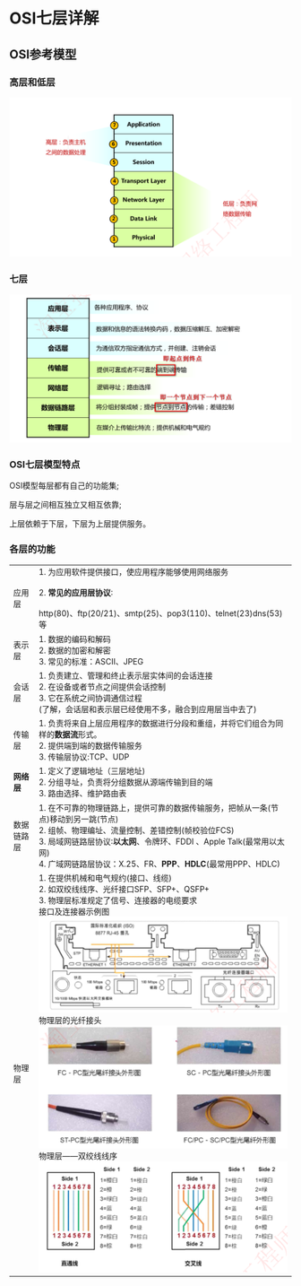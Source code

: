 # OSI七层详解

## OSI参考模型

### 高层和低层

![image-20230304155405963](./assets/image-20230304155405963.png)

### 七层

![image-20230304155423516](./assets/image-20230304155423516.png)

### OSI七层模型特点

OSI模型每层都有自己的功能集;

层与层之间相互独立又相互依靠;

上层依赖于下层，下层为上层提供服务。

### 各层的功能

|            |                                                              |
| ---------- | ------------------------------------------------------------ |
| 应用层     | 1. 为应用软件提供接口，使应用程序能够使用网络服务<br/><br/>2. **常见的应用层协议**∶<br/><br/>http(80)、ftp(20/21)、smtp(25)、pop3(110)、telnet(23)dns(53)等 |
| 表示层     | 1. 数据的编码和解码<br/>2. 数据的加密和解密<br/>3. 常见的标准：ASCII、JPEG |
| 会话层     | 1.  负责建立、管理和终止表示层实体间的会话连接<br/>2. 在设备或者节点之间提供会话控制<br/>3. 它在系统之间协调通信过程<br/>(了解，会话层和表示层已经使用不多，融合到应用层当中去了) |
| 传输层     | 1. 负责将来自上层应用程序的数据进行分段和重组，并将它们组合为同样的**数据流**形式。<br/>2. 提供端到端的数据传输服务<br/>3. 传输层协议:TCP、UDP |
| **网络层** | 1. 定义了逻辑地址（三层地址)<br/>2. 分组寻址，负责将分组数据从源端传输到目的端<br/>3. 路由选择、维护路由表 |
| 数据链路层 | 1. 在不可靠的物理链路上，提供可靠的数据传输服务，把帧从一条(节点)移动到另一跳(节点)<br/>2. 组帧、物理编址、流量控制、差错控制(帧校验位FCS)<br/>3. 局域网链路层协议∶**以太网**、令牌环、FDDI 、Apple Talk(最常用以太网)<br/>4. 广域网链路层协议：X.25、FR、**PPP**、**HDLC**(最常用PPP、HDLC) |
| 物理层     | 1. 在提供机械和电气规约(接口、线缆)<br/>2. 如双绞线线序、光纤接口SFP、SFP+、QSFP+<br/>3. 物理层标准规定了信号、连接器的电缆要求<br/>接口及连接器示例图<br/>![image-20230304160846138](./assets/image-20230304160846138.png)物理层的光纤接头<br/>![image-20230304160939385](./assets/image-20230304160939385.png)物理层——双绞线线序<br/>![image-20230304161037971](./assets/image-20230304161037971.png) |



